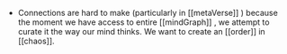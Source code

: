 - Connections are hard to make (particularly in [[metaVerse]] ) because the moment we have access to entire [[mindGraph]] , we attempt to curate it the way our mind thinks. We want to create an [[order]] in [[chaos]].